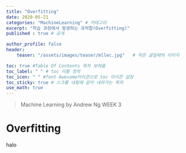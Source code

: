 ```yaml
---
title: "Overfitting"
date: 2020-05-21
categories: "MachineLearning" # 카테고리
excerpt: "학습 과정에서 발생하는 과적합(Overfitting)"
published : true # 공개

author_profile: false
header:
    teaser: "/assets/images/teaser/mllec.jpg"   # 작은 글일때의 이미지

toc: true #Table Of Contents 목차 보여줌
toc_label: " " # toc 이름 정의
toc_icon: " " #font Awesome아이콘으로 toc 아이콘 설정
toc_sticky: true # 스크롤 내릴때 같이 내려가는 목차
use_math: true
---
```


> Machine Learning by Andrew Ng WEEK 3

# Overfitting

halo
